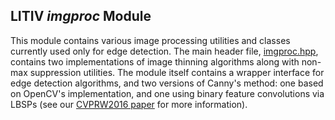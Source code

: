 LITIV *imgproc* Module
----------------------
This module contains various image processing utilities and classes currently used only for edge detection. The main header file, [imgproc.hpp](./include/litiv/imgproc.hpp), contains two implementations of image thinning algorithms along with non-max suppression utilities. The module itself contains a wrapper interface for edge detection algorithms, and two versions of Canny's method: one based on OpenCV's implementation, and one using binary feature convolutions via LBSPs (see our [CVPRW2016 paper](http://www.polymtl.ca/litiv/doc/StCharlesCVPRW2016.pdf) for more information).
